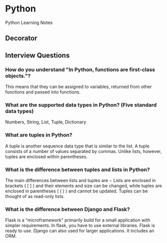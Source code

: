 # Python
Python Learning Notes

## Decorator

## Interview Questions
### How do you understand "In Python, functions are first-class objects."?
This means that they can be assigned to variables, returned from other functions and passed into functions. 

### What are the supported data types in Python? (Five standard data types)
Numbers, String, List, Tuple, Dictionary

### What are tuples in Python?
A tuple is another sequence data type that is similar to the list. A tuple consists of a number of values separated by commas. Unlike lists, however, tuples are enclosed within parentheses.

### What is the difference between tuples and lists in Python?
The main differences between lists and tuples are − Lists are enclosed in brackets ( [ ] ) and their elements and size can be changed, while tuples are enclosed in parentheses ( ( ) ) and cannot be updated. Tuples can be thought of as read-only lists.

### What is the difference between Django and Flask?
Flask is a “microframework” primarily build for a small application with simpler requirements.  In flask, you have to use external libraries.  Flask is ready to use.
Django can also used for larger applications.  It includes an ORM.
